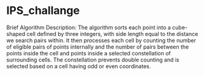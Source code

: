 # IPS_challange

Brief Algorithm Description:
The algorithm sorts each point into a cube-shaped cell defined by three integers, with side length equal to the distance we search pairs within. It then processes each cell by counting the number of eligible pairs of points internally and the number of pairs between the points inside the cell and points inside a selected constellation of surrounding cells. The constellation prevents double counting and is selected based on a cell having odd or even coordinates.
